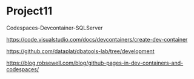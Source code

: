 # Project11
Codespaces-Devcontainer-SQLServer

https://code.visualstudio.com/docs/devcontainers/create-dev-container

https://github.com/dataplat/dbatools-lab/tree/development

https://blog.robsewell.com/blog/github-pages-in-dev-containers-and-codespaces/

